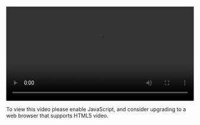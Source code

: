 <video controls="" style="width: 100%; display: block;"><source src="http://o86bpj665.bkt.clouddn.com/webpack-react-mole/4-es6-module.mp4" type="video/mp4"><p>To view this video please enable JavaScript, and consider upgrading to a web browser that supports HTML5 video.</p></video>
